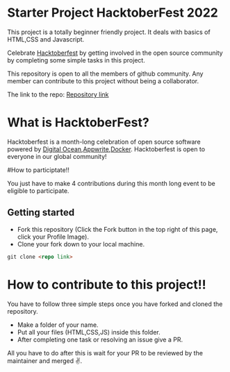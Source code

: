 # Starter Project HacktoberFest 2022

This project is a totally beginner friendly project. It deals with basics of HTML,CSS and Javascript.

Celebrate [Hacktoberfest](https://hacktoberfest.com/) by getting involved in the open source community by completing some simple tasks in this project.

This repository is open to all the members of github community. Any member can contribute to this project without being a collaborator.

The link to the repo: [Repository link](https://github.com/E-Cell-VSSUT/Hacktober2k22Tech)

# What is HacktoberFest?

Hacktoberfest is a month-long celebration of open source software powered by [Digital Ocean](https://www.digitalocean.com/go/developer-brand?utm_campaign=apac_brand_kw_en_cpc&utm_adgroup=digitalocean_exact_exact&_keyword=digital%20ocean&_device=c&_adposition=&utm_content=conversion&utm_medium=cpc&utm_source=google&gclid=Cj0KCQjw1vSZBhDuARIsAKZlijQZkO8VvVcwSI8C06zAYsg-Y8uAaV_PCFPWGVUB58m-gqwy1Q5Q8rwaAjF4EALw_wcB),[Appwrite](https://appwrite.io/),[Docker](https://www.docker.com/). Hacktoberfest is open to everyone in our global community!

#How to participtate!!

You just have to make 4 contributions during this month long event to be eligible to participate.

## Getting started

* Fork this repository (Click the Fork button in the top right of this page, click your Profile Image).
* Clone your fork down to your local machine.

```markdown
git clone <repo link>
```

# How to contribute to this project!!

You have to follow three simple steps once you have forked and cloned the repository.
* Make a folder of your name.
* Put all your files (HTML,CSS,JS) inside this folder.
* After completing one task or resolving an issue give a PR.

All you have to do after this is wait for your PR to be reviewed by the maintainer and merged :v:. 
